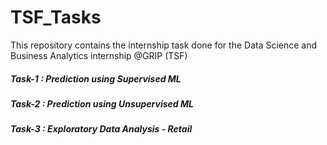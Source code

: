 # TSF_Tasks
This repository contains the internship task done for the Data Science and Business Analytics internship @GRIP (TSF) 

##### Task-1 : Prediction using Supervised ML 
##### Task-2 : Prediction using Unsupervised ML
##### Task-3 : Exploratory Data Analysis - Retail



